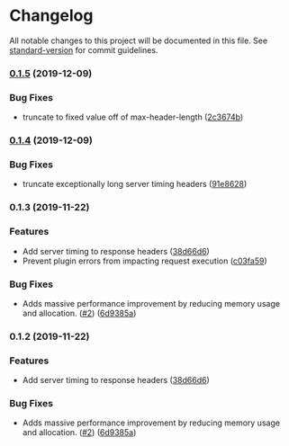 # Changelog

All notable changes to this project will be documented in this file. See [standard-version](https://github.com/conventional-changelog/standard-version) for commit guidelines.

### [0.1.5](https://github.com/jmandzik/apollo-server-plugin-server-timing/compare/v0.1.4...v0.1.5) (2019-12-09)


### Bug Fixes

* truncate to fixed value off of max-header-length ([2c3674b](https://github.com/jmandzik/apollo-server-plugin-server-timing/commit/2c3674bfbc440f1513a070b2a74db0ec132bf3e9))

### [0.1.4](https://github.com/jmandzik/apollo-server-plugin-server-timing/compare/v0.1.3...v0.1.4) (2019-12-09)


### Bug Fixes

* truncate exceptionally long server timing headers ([91e8628](https://github.com/jmandzik/apollo-server-plugin-server-timing/commit/91e86283e496568246830d6dcbb32543fc8377cb))

### 0.1.3 (2019-11-22)


### Features

* Add server timing to response headers ([38d66d6](https://github.com/jmandzik/apollo-server-plugin-server-timing/commit/38d66d6661a5c80b452118131fc70ccf909aa33a))
* Prevent plugin errors from impacting request execution ([c03fa59](https://github.com/jmandzik/apollo-server-plugin-server-timing/commit/c03fa59d812c838a3272c1791e3929ce395e395c))


### Bug Fixes

* Adds massive performance improvement by reducing memory usage and allocation. ([#2](https://github.com/jmandzik/apollo-server-plugin-server-timing/issues/2)) ([6d9385a](https://github.com/jmandzik/apollo-server-plugin-server-timing/commit/6d9385aa56c78cea89e55fa4f08eb7fb2888ff73))

### 0.1.2 (2019-11-22)


### Features

* Add server timing to response headers ([38d66d6](https://github.com/jmandzik/apollo-server-plugin-server-timing/commit/38d66d6661a5c80b452118131fc70ccf909aa33a))


### Bug Fixes

* Adds massive performance improvement by reducing memory usage and allocation. ([#2](https://github.com/jmandzik/apollo-server-plugin-server-timing/issues/2)) ([6d9385a](https://github.com/jmandzik/apollo-server-plugin-server-timing/commit/6d9385aa56c78cea89e55fa4f08eb7fb2888ff73))
